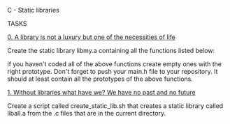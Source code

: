 C - Static libraries

TASKS

[0. A library is not a luxury but one of the necessities of life](libmy.a)

Create the static library libmy.a containing all the functions listed below:

if you haven't coded all of the above functions create empty ones with the right prototype.
Don't forget to push your main.h file to your repository. It should at least contain all the prototypes of the above functions.

[1. Without libraries what have we? We have no past and no future](create_static_lib.sh)

Create a script called create_static_lib.sh that creates a static library called liball.a from the .c files that are in the current directory.
